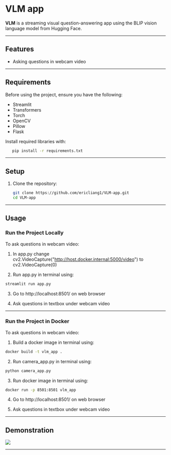    # VLM app

**VLM** is a streaming visual question-answering app using the BLIP vision language model from Hugging Face. 

---

## Features

- Asking questions in webcam video

---

## Requirements

Before using the project, ensure you have the following:

- Streamlit
- Transformers
- Torch
- OpenCV
- Pillow
- Flask

Install required libraries with:

```bash
   pip install -r requirements.txt
   ```

---

## Setup

1. Clone the repository:

   ```bash
   git clone https://github.com/ericliang1/VLM-app.git
   cd VLM-app
   ```
---

## Usage

### Run the Project Locally

To ask questions in webcam video:

1. In app.py change cv2.VideoCapture("http://host.docker.internal:5000/video") to cv2.VideoCapture(0)

2. Run app.py in terminal using:
   
```bash
streamlit run app.py
```

3. Go to http://localhost:8501/ on web browser

4. Ask questions in textbox under webcam video

---
### Run the Project in Docker

To ask questions in webcam video:

1. Build a docker image in terminal using:

```bash
docker build -t vlm_app .
```

2. Run camera_app.py in terminal using:
   
```bash
python camera_app.py
```

3. Run docker image in terminal using:

```bash
docker run -p 8501:8501 vlm_app
```

4. Go to http://localhost:8501/ on web browser

5. Ask questions in textbox under webcam video

---

## Demonstration

![](https://github.com/ericliang1/VLM-app/blob/main/demo.gif)

---
